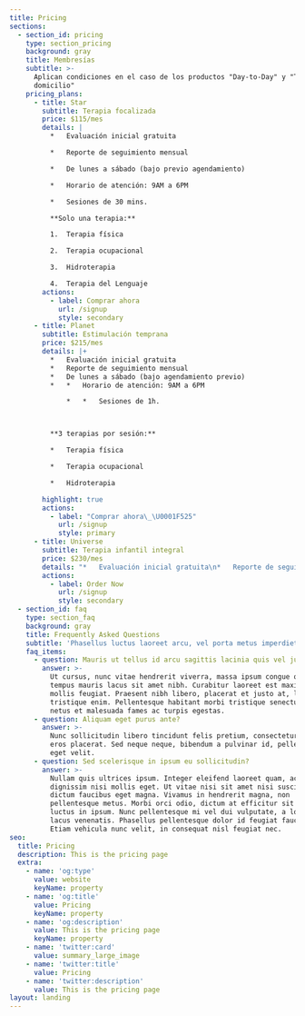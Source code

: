 ```yaml
---
title: Pricing
sections:
  - section_id: pricing
    type: section_pricing
    background: gray
    title: Membresías
    subtitle: >-
      Aplican condiciones en el caso de los productos "Day-to-Day" y "Terapia a
      domicilio"
    pricing_plans:
      - title: Star
        subtitle: Terapia focalizada
        price: $115/mes
        details: |
          *   Evaluación inicial gratuita

          *   Reporte de seguimiento mensual

          *   De lunes a sábado (bajo previo agendamiento)

          *   Horario de atención: 9AM a 6PM

          *   Sesiones de 30 mins.

          **Solo una terapia:**

          1.  Terapia física

          2.  Terapia ocupacional

          3.  Hidroterapia

          4.  Terapia del Lenguaje
        actions:
          - label: Comprar ahora
            url: /signup
            style: secondary
      - title: Planet
        subtitle: Estimulación temprana
        price: $215/mes
        details: |+
          *   Evaluación inicial gratuita
          *   Reporte de seguimiento mensual
          *   De lunes a sábado (bajo agendamiento previo)
          *   *   Horario de atención: 9AM a 6PM

              *   *   Sesiones de 1h.



          **3 terapias por sesión:**

          *   Terapia física

          *   Terapia ocupacional

          *   Hidroterapia

        highlight: true
        actions:
          - label: "Comprar ahora\_\U0001F525"
            url: /signup
            style: primary
      - title: Universe
        subtitle: Terapia infantil integral
        price: $230/mes
        details: "*   Evaluación inicial gratuita\n*   Reporte de seguimiento mensual\n*   De lunes a sábado (bajo agendamiento previo)\n*   Horario de atención: 9AM a 6PM\n*   Sesiones de 1h.\n\n**3 terapias por sesión**\n\n1.  Terapia física\n\n2.  Terapia ocupacional\n\n3.  Hidroterapia \n\n*   **+ 1 sesión de Hidroterapia extra **\U0001F4A6\n*   **+ 2 sesiones de Canoterapia **\U0001F436\n*   **+ 1 sesión de Terapia del Lenguaje **\U0001F445\n"
        actions:
          - label: Order Now
            url: /signup
            style: secondary
  - section_id: faq
    type: section_faq
    background: gray
    title: Frequently Asked Questions
    subtitle: 'Phasellus luctus laoreet arcu, vel porta metus imperdiet sit amet.'
    faq_items:
      - question: Mauris ut tellus id arcu sagittis lacinia quis vel justo?
        answer: >-
          Ut cursus, nunc vitae hendrerit viverra, massa ipsum congue quam, sed
          tempus mauris lacus sit amet nibh. Curabitur laoreet est maximus
          mollis feugiat. Praesent nibh libero, placerat et justo at, luctus
          tristique enim. Pellentesque habitant morbi tristique senectus et
          netus et malesuada fames ac turpis egestas.
      - question: Aliquam eget purus ante?
        answer: >-
          Nunc sollicitudin libero tincidunt felis pretium, consectetur aliquam
          eros placerat. Sed neque neque, bibendum a pulvinar id, pellentesque
          eget velit.
      - question: Sed scelerisque in ipsum eu sollicitudin?
        answer: >-
          Nullam quis ultrices ipsum. Integer eleifend laoreet quam, ac
          dignissim nisi mollis eget. Ut vitae nisi sit amet nisi suscipit
          dictum faucibus eget magna. Vivamus in hendrerit magna, non
          pellentesque metus. Morbi orci odio, dictum at efficitur sit amet,
          luctus in ipsum. Nunc pellentesque mi vel dui vulputate, a lobortis
          lacus venenatis. Phasellus pellentesque dolor id feugiat faucibus.
          Etiam vehicula nunc velit, in consequat nisl feugiat nec.
seo:
  title: Pricing
  description: This is the pricing page
  extra:
    - name: 'og:type'
      value: website
      keyName: property
    - name: 'og:title'
      value: Pricing
      keyName: property
    - name: 'og:description'
      value: This is the pricing page
      keyName: property
    - name: 'twitter:card'
      value: summary_large_image
    - name: 'twitter:title'
      value: Pricing
    - name: 'twitter:description'
      value: This is the pricing page
layout: landing
---
```

